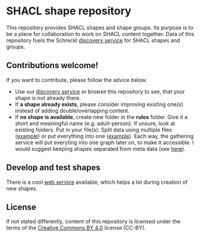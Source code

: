 # SHACL shape repository

This repository provides SHACL shapes and shape groups. Its purpose is to be a place for collaboration to work on SHACL content together. Data of this repository fuels the Schreckl [discovery service](https://schreckl.inspirito.de/) for SHACL shapes and groups.

## Contributions welcome!

If you want to contribute, please follow the advice below.

* Use our [discovery service](https://schreckl.inspirito.de/) or browse this repository to see, that your shape is not already there.
* If **a shape already exists**, please consider improving existing one(s) instead of adding double/overlapping content.
* If **no shape is available**, create new folder in the **rules** folder. Give it a short and meaningful name (e.g. adult-person). If unsure, look at existing folders. Put in your file(s): Split data using multiple files ([example](https://github.com/AKSW/shacl-shapes/tree/master/shape-infos/accessible-building)) or put everything into one ([example](https://github.com/AKSW/shacl-shapes/tree/master/shape-infos/adult-person)). Each way, the gathering service will put everyting into one graph later on, to make it accessible. I would suggest keeping shapes separated from meta data (see [here](https://github.com/AKSW/shacl-shapes/tree/master/shape-infos/accessible-building)).

## Develop and test shapes

There is a cool [web service](http://shacl.org/playground/) available, which helps a lot during creation of new shapes.

## License

If not stated differently, content of this repository is licensed under the terms of the [Creative Commons BY 4.0](https://creativecommons.org/licenses/by/4.0/) license (CC-BY).
